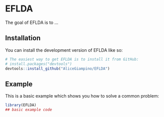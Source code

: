 
# EFLDA

<!-- badges: start -->
<!-- badges: end -->

The goal of EFLDA is to ...

## Installation

You can install the development version of EFLDA like so:

``` r
# The easiest way to get EFLDA is to install it from GitHub:
# install.packages("devtools")
devtools::install_github("AliceGiampino/EFLDA")
```

## Example

This is a basic example which shows you how to solve a common problem:

``` r
library(EFLDA)
## basic example code
```

